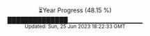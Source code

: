 <p align="center">
⏳Year Progress (48.15 %) <br>
██████████████▁▁▁▁▁▁▁▁▁▁▁▁▁▁▁▁ <br>
<sub>Updated: Sun, 25 Jun 2023 18:22:33 GMT</sub>
</p>

